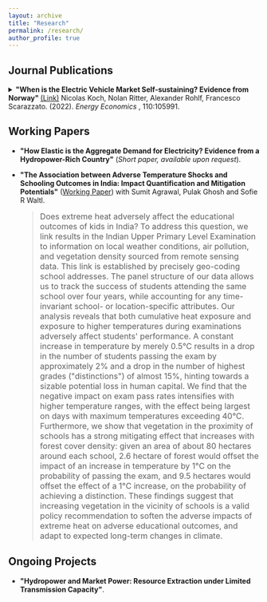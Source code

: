 ```yaml
---
layout: archive
title: "Research"
permalink: /research/
author_profile: true
---
```

<!-- Google tag (gtag.js) -->
<script async src="https://www.googletagmanager.com/gtag/js?id=G-Z7QB0ZV44P"></script>
<script>
  window.dataLayer = window.dataLayer || [];
  function gtag(){dataLayer.push(arguments);}
  gtag('js', new Date());

  gtag('config', 'G-Z7QB0ZV44P');
</script>


Journal Publications
------


<details>

<summary> <b> "When is the Electric Vehicle Market Self-sustaining? Evidence from Norway" </b> 
<a href="https://doi.org/10.1016/j.eneco.2022.105991">(Link)</a>
Nicolas Koch, Nolan Ritter, Alexander Rohlf, Francesco Scarazzato. (2022). <i> Energy Economics </i>, 110:105991. </summary>

<br>

<font size="3"> <i> This paper investigates whether the world’s most mature electric vehicle (EV) market in Norway has overcome critical mass constraints and can achieve sustainable long-term equilibria without subsidies. We estimate a structural model that allows for multiple equilibria emerging from the interdependence between EV demand and charging station supply. We first estimate the resulting indirect network effects using an instrumental variable approach. Then, we simulate long-term market outcomes for each of the 422 Norwegian municipalities. We find that almost 20% of all municipalities faced critical mass constraints in the earliest stage of the market. Half of them are effectively trapped in a zero-adoption equilibrium. However, in the maturing market, all municipalities have passed critical mass. Overall, about 60% of the Norwegian population now lives in municipalities with a high-adoption equilibrium, even if subsidies were removed. This suggests that critical mass constraints do no longer justify the provision of subsidies. </i> </font>

</details>

Working Papers
------

- **"How Elastic is the Aggregate Demand for Electricity? Evidence from a Hydropower-Rich Country"** (*Short paper, available upon request*).

- **"The Association between Adverse Temperature Shocks and Schooling Outcomes in India: Impact Quantification and Mitigation Potentials"** ([Working Paper](https://sofiewaltl.com/wp-content/uploads/2024/09/india.pdf))
with Sumit Agrawal, Pulak Ghosh and Sofie R Waltl.

  > <font size="3"> Does extreme heat adversely affect the educational outcomes of kids in India? To address this question, we link results in the Indian Upper Primary Level Examination to information on local weather conditions, air pollution, and vegetation density sourced from remote sensing data. This link is established by precisely geo-coding school addresses. The panel structure of our data allows us to track the success of students attending the same school over four years, while accounting for any time-invariant school- or location-specific attributes.
Our analysis reveals that both cumulative heat exposure and exposure to higher temperatures during examinations adversely affect students' performance. A constant increase in temperature by merely 0.5°C results in a drop in the number of students passing the exam by approximately 2% and a drop in the number of highest grades ("distinctions") of almost 15%, hinting towards a sizable potential loss in human capital. 
We find that the negative impact on exam pass rates intensifies with higher temperature ranges, with the effect being largest on days with maximum temperatures exceeding 40°C. Furthermore, we show that vegetation in the proximity of schools has a strong mitigating effect that increases with forest cover density: given an area of about 80 hectares around each school, 2.6 hectare of forest would offset the impact of an increase in temperature by 1°C on the probability of passing the exam, and 9.5 hectares would offset the effect of a 1°C increase, on the probability of achieving a distinction.
These findings suggest that increasing vegetation in the vicinity of schools is a valid policy recommendation to soften the adverse impacts of extreme heat on adverse educational outcomes, and adapt to expected long-term changes in climate. </font>


Ongoing Projects
------


- **"Hydropower and Market Power: Resource Extraction under Limited Transmission Capacity"**.